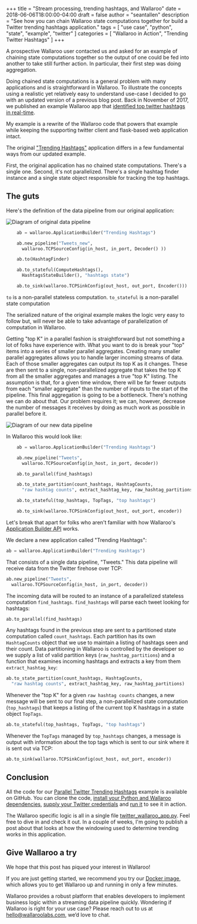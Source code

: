 +++
title = "Stream processing, trending hashtags, and Wallaroo"
date = 2018-06-06T18:00:00-04:00
draft = false
author = "seantallen"
description = "See how you can chain Wallaroo state computations together for build a Twitter trending hashtags application."
tags = [
    "use case",
    "python",
    "state",
    "example",
    "twitter"
]
categories = [
    "Wallaroo in Action", 
    "Trending Twitter Hashtags"
]
+++


A prospective Wallaroo user contacted us and asked for an example of chaining state computations together so the output of one could be fed into another to take still further action. In particular, their first step was doing aggregation.

Doing chained state computations is a general problem with many applications and is straightforward in Wallaroo. To illustrate the concepts using a realistic yet relatively easy to understand use-case I decided to go with an updated version of a previous blog post. Back in November of 2017, we published an example Wallaroo app that [identified top twitter hashtags in real-time](https://blog.wallaroolabs.com/2017/11/identifying-trending-twitter-hashtags-in-real-time-with-wallaroo/).

My example is a rewrite of the Wallaroo code that powers that example while keeping the supporting twitter client and flask-based web application intact. 

The original ["Trending Hashtags"](https://github.com/WallarooLabs/wallaroo_blog_examples/tree/master/twitter-trending-hashtags) application differs in a few fundamental ways from our updated example.

First, the original application has no chained state computations. There's a single one. Second, it's not parallelized. There's a single hashtag finder instance and a single state object responsible for tracking the top hashtags.

## The guts

Here's the definition of the data pipeline from our original application:

![Diagram of original data pipeline](/images/post/twitter-trending-hashtags-pt1/old-pipeline.png)

```python
    ab = wallaroo.ApplicationBuilder("Trending Hashtags")

    ab.new_pipeline("Tweets_new", 
      wallaroo.TCPSourceConfig(in_host, in_port, Decoder() ))

    ab.to(HashtagFinder)

    ab.to_stateful(ComputeHashtags(), 
      HashtagsStateBuilder(), "hashtags state")

    ab.to_sink(wallaroo.TCPSinkConfig(out_host, out_port, Encoder()))
```

`to` is a non-parallel stateless computation.
`to_stateful` is a non-parallel state computation

The serialized nature of the original example makes the logic very easy to follow but, will never be able to take advantage of parallelization of computation in Wallaroo.

Getting "top K" in a parallel fashion is straightforward but not something a lot of folks have experience with. What you want to do is break your "top" items into a series of smaller parallel aggregates. Creating many smaller parallel aggregates allows you to handle larger incoming streams of data. Each of those smaller aggregates can output its top K as it changes. These are then sent to a single, non-parallelized aggregate that takes the top K from all the smaller aggregates and manages a true "top K" listing. The assumption is that, for a given time window, there will be far fewer outputs from each "smaller aggregate" than the number of inputs to the start of the pipeline. This final aggregation is going to be a bottleneck. There's nothing we can do about that. Our problem requires it; we can, however, decrease the number of messages it receives by doing as much work as possible in parallel before it.

![Diagram of our new data pipeline](/images/post/twitter-trending-hashtags-pt1/new-pipeline.png)

In Wallaroo this would look like:

```python
    ab = wallaroo.ApplicationBuilder("Trending Hashtags")

    ab.new_pipeline("Tweets", 
      wallaroo.TCPSourceConfig(in_host, in_port, decoder))

    ab.to_parallel(find_hashtags)

    ab.to_state_partition(count_hashtags, HashtagCounts, 
      "raw hashtag counts", extract_hashtag_key, raw_hashtag_partitions)

    ab.to_stateful(top_hashtags, TopTags, "top hashtags")

    ab.to_sink(wallaroo.TCPSinkConfig(out_host, out_port, encoder))
 ``` 
 
 Let's break that apart for folks who aren't familiar with how Wallaroo's [Application Builder API](https://docs.wallaroolabs.com/book/python/api.html#applicationbuilder) works.
 
We declare a new application called "Trending Hashtags":

```python
ab = wallaroo.ApplicationBuilder("Trending Hashtags")
```

That consists of a single data pipeline, "Tweets." This data pipeline will receive data from the Twitter firehose over TCP:

```python
ab.new_pipeline("Tweets", 
  wallaroo.TCPSourceConfig(in_host, in_port, decoder))
```

The incoming data will be routed to an instance of a parallelized stateless computation `find_hashtags`. `find_hashtags` will parse each tweet looking for hashtags:
 
```python
ab.to_parallel(find_hashtags)
```

Any hashtags found in the previous step are sent to a partitioned state computation called `count_hashtags`. Each partition has its own `HashtagCounts` object that we use to maintain a listing of hashtags seen and their count. Data partitioning in Wallaroo is controlled by the developer so we supply a list of valid partition keys (`raw_hashtag_partitions`) and a function that examines incoming hashtags and extracts a key from them `extract_hashtag_key`:

```python
ab.to_state_partition(count_hashtags, HashtagCounts, 
  "raw hashtag counts", extract_hashtag_key, raw_hashtag_partitions)
```

Whenever the "top K" for a given `raw hashtag counts` changes, a new message will be sent to our final step, a non-parallelized state computation (`top_hashtags`) that keeps a listing of the current top K hashtags in a state object `TopTags`. 

```python
ab.to_stateful(top_hashtags, TopTags, "top hashtags")
```

Whenever the `TopTags` managed by `top_hashtags` changes, a message is output with information about the top tags which is sent to our sink where it is sent out via TCP:

```python
ab.to_sink(wallaroo.TCPSinkConfig(out_host, out_port, encoder))
```

## Conclusion

All the code for our [Parallel Twitter Trending Hashtags](https://github.com/WallarooLabs/wallaroo_blog_examples/tree/master/parallel-twitter-trending-hashtags) example is available on GitHub. You can clone the code, [install your Python and Wallaroo dependencies](https://github.com/WallarooLabs/wallaroo_blog_examples/tree/master/parallel-twitter-trending-hashtags#installation), [supply your Twitter credentials](https://github.com/WallarooLabs/wallaroo_blog_examples/tree/master/parallel-twitter-trending-hashtags#configuration) and [run it](https://github.com/WallarooLabs/wallaroo_blog_examples/tree/master/parallel-twitter-trending-hashtags#running-instructions) to see it in action. 

The Wallaroo specific logic is all in a single file [twitter_wallaroo_app.py](https://github.com/WallarooLabs/wallaroo_blog_examples/blob/master/parallel-twitter-trending-hashtags/twitter_wallaroo_app.py). Feel free to dive in and check it out. In a couple of weeks, I'm going to publish a post about that looks at how the windowing used to determine trending works in this application.

## Give Wallaroo a try

We hope that this post has piqued your interest in Wallaroo!

If you are just getting started, we recommend you try our [Docker image](https://docs.wallaroolabs.com/book/getting-started/docker-setup.html), which allows you to get Wallaroo up and running in only a few minutes.

Wallaroo provides a robust platform that enables developers to implement business logic within a streaming data pipeline quickly. Wondering if Wallaroo is right for your use case? Please reach out to us at [hello@wallaroolabs.com](mailto:hello@wallaroolabs.com), we’d love to chat.
